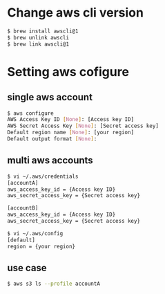 # Change aws cli version

<!-- if you change v2 to v1 -->

```sh
$ brew install awscli@1
$ brew unlink awscli
$ brew link awscli@1
```

# Setting aws cofigure

## single aws account

```sh
$ aws configure
AWS Access Key ID [None]: [Access key ID]
AWS Secret Access Key [None]: [Secret access key]
Default region name [None]: [your region]
Default output format [None]:
```

## multi aws accounts

```sh
$ vi ~/.aws/credentials
[accountA]
aws_access_key_id = {Access key ID}
aws_secret_access_key = {Secret access key}

[accountB]
aws_access_key_id = {Access key ID}
aws_secret_access_key = {Secret access key}
```
```sh
$ vi ~/.aws/config
[default]
region = {your region}
```

## use case

```sh
$ aws s3 ls --profile accountA
```
